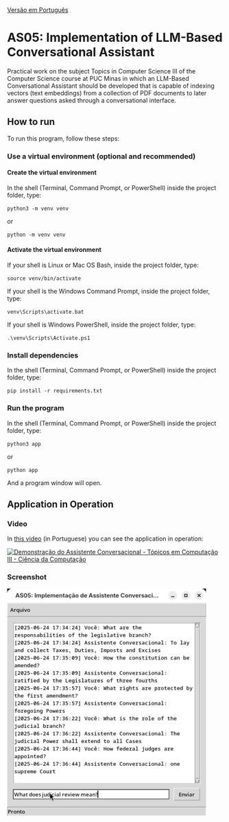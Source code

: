 [Versão em Português](README.md)

# AS05: Implementation of LLM-Based Conversational Assistant

Practical work on the subject Topics in Computer Science III of the Computer Science course at PUC Minas in which an LLM-Based Conversational Assistant should be developed that is capable of indexing vectors (text embeddings) from a collection of PDF documents to later answer questions asked through a conversational interface.

## How to run

To run this program, follow these steps:

### Use a virtual environment (optional and recommended)

#### Create the virtual environment

In the shell (Terminal, Command Prompt, or PowerShell) inside the project folder, type:

```
python3 -m venv venv
```

or

```
python -m venv venv
```

#### Activate the virtual environment

If your shell is Linux or Mac OS Bash, inside the project folder, type:

```
source venv/bin/activate
```

If your shell is the Windows Command Prompt, inside the project folder, type:

```
venv\Scripts\activate.bat
```

If your shell is Windows PowerShell, inside the project folder, type:

```
.\venv\Scripts\Activate.ps1
```

### Install dependencies

In the shell (Terminal, Command Prompt, or PowerShell) inside the project folder, type:

```
pip install -r requirements.txt
```

### Run the program

In the shell (Terminal, Command Prompt, or PowerShell) inside the project folder, type:

```
python3 app
```

or

```
python app
```

And a program window will open.

## Application in Operation

### Video

In [this video](https://youtu.be/sO1tvquSQWM) (in Portuguese) you can see the application in operation:

[![Demonstração do Assistente Conversacional - Tópicos em Computação III - Ciência da Computação](https://img.youtube.com/vi/sO1tvquSQWM/0.jpg)](https://youtu.be/sO1tvquSQWM)

### Screenshot

![Screenshot of Conversational Assistant, showing an example conversation](screenshots/vlcsnap-2025-06-24-18h17m50s983.png)